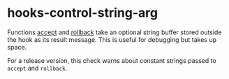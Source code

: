 # hooks-control-string-arg

Functions [accept](https://xrpl-hooks.readme.io//reference/accept) and [rollback](https://xrpl-hooks.readme.io//reference/rollback) take an optional string buffer stored outside the hook as its result message. This is useful for debugging but takes up space.

For a release version, this check warns about constant strings passed to `accept` and `rollback`.
